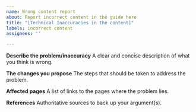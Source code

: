 ```yaml
---
name: Wrong content report
about: Report incorrect content in the guide here
title: "[Technical Inaccuracies in the content]"
labels: incorrect content
assignees: ''

---
```


**Describe the problem/inaccuracy**
A clear and concise description of what you think is wrong.

**The changes you propose**
The steps that should be taken to address the problem.

**Affected pages**
A list of links to the pages where the problem lies.

**References**
Authoritative sources to back up your argument(s).
